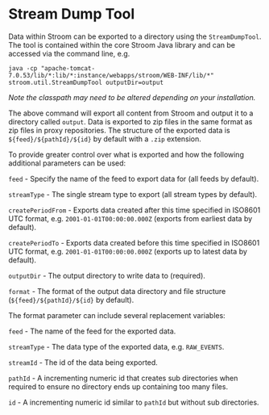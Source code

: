 # Stream Dump Tool

Data within Stroom can be exported to a directory using the `StreamDumpTool`. The tool is contained within the core Stroom Java library and can be accessed via the command line, e.g.

`java -cp "apache-tomcat-7.0.53/lib/*:lib/*:instance/webapps/stroom/WEB-INF/lib/*" stroom.util.StreamDumpTool outputDir=output`

*Note the classpath may need to be altered depending on your installation.*

The above command will export all content from Stroom and output it to a directory called `output`. Data is exported to zip files in the same format as zip files in proxy repositories. The structure of the exported data is `${feed}/${pathId}/${id}` by default with a `.zip` extension.

To provide greater control over what is exported and how the following additional parameters can be used:

`feed` - Specify the name of the feed to export data for (all feeds by default).

`streamType` - The single stream type to export (all stream types by default).

`createPeriodFrom` - Exports data created after this time specified in ISO8601 UTC format, e.g. `2001-01-01T00:00:00.000Z` (exports from earliest data by default).

 `createPeriodTo` - Exports data created before this time specified in ISO8601 UTC format, e.g. `2001-01-01T00:00:00.000Z` (exports up to latest data by default).

`outputDir` - The output directory to write data to (required).

`format` - The format of the output data directory and file structure (`${feed}/${pathId}/${id}` by default).

The format parameter can include several replacement variables:

`feed` - The name of the feed for the exported data.

`streamType` - The data type of the exported data, e.g. `RAW_EVENTS`.

`streamId` - The id of the data being exported.

`pathId` - A incrementing numeric id that creates sub directories when required to ensure no directory ends up containing too many files.

`id` - A incrementing numeric id similar to `pathId` but without sub directories.
